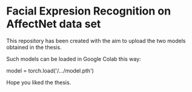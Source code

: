 # Facial Expresion Recognition on AffectNet data set

This repository has been created with the aim to upload the two models obtained in the thesis.

Such models can be loaded in Google Colab this way: 

model = torch.load('/.../model.pth')

Hope you liked the thesis.
